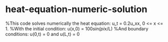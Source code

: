 # heat-equation-numeric-solution
%This code solves numerically the heat equation: u_t = 0.2u_xx, 0 <= x <= 1.
%With the initial condition: u(x,0) = 100*sin(pi*x/L)
%And boundary conditions: u(0,t) = 0 and  u(L,t) = 0
